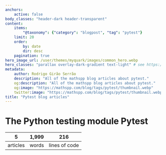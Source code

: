```yaml
---
anchors:
    active: false
body_classes: "header-dark header-transparent"
content:
    items:
        "@taxonomy": {"category": "blogpost", "tag": "pytest"}
    limit: 20
    order:
        by: date
        dir: desc
    pagination: true
hero_image_url: /user/themes/myquark/images/common_hero.webp
hero_classes: "parallax overlay-dark-gradient text-light" # see https://demo.getgrav.org/blog-skeleton/blog/hero-classes
metadata:
    author: Rodrigo Girão Serrão
    description: "All of the mathspp blog articles about pytest."
    og:description: "All of the mathspp blog articles about pytest."
    og:image: "https://mathspp.com/blog/tags/pytest/thumbnail.webp"
    twitter:image: "https://mathspp.com/blog/tags/pytest/thumbnail.webp"
title: "Pytest blog articles"
---
```



# The Python testing module Pytest


<table class="stats-table">
    <thead>
        <tr>
            <th style="text-align: center;">5</th>
            <th style="text-align: center;">1,999</th>
            <th style="text-align: center;">216</th>
        </tr>
    </thead>
    <tbody>
        <tr>
            <td style="text-align: center;">articles</td>
            <td style="text-align: center;">words</td>
            <td style="text-align: center;">lines of code</td>
        </tr>
    </tbody>
</table>